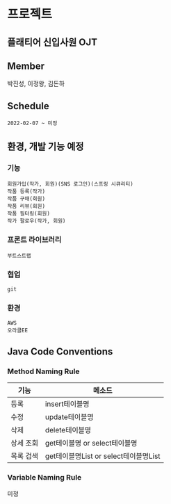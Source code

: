 # 프로젝트
플래티어 신입사원 OJT
----
## Member
박진성, 이정왕, 김돈하

## Schedule
```
2022-02-07 ~ 미정
```

## 환경, 개발 기능 예정
### 기능
```
회원가입(작가, 회원)(SNS 로그인)(스프링 시큐리티)
작품 등록(작가)
작품 구매(회원)
작품 리뷰(회원)
작품 필터링(회원)
작가 팔로우(작가, 회원)
```
### 프론트 라이브러리
```
부트스트랩
```
### 협업
```
git
```
### 환경
```
AWS
오라클EE
```
## Java Code Conventions
### Method Naming Rule
기능|메소드
---|---|
등록|insert테이블명|
수정|update테이블명|
삭제|delete테이블명|
상세 조회|get테이블명 or select테이블명|
목록 검색|get테이블명List or select테이블명List|

### Variable Naming Rule
미정
